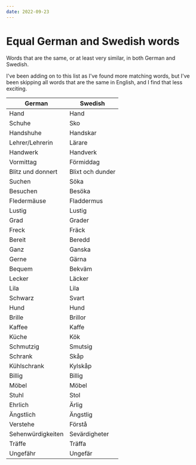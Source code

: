 ```yaml
---
date: 2022-09-23
---
```


# Equal German and Swedish words

Words that are the same, or at least very similar, in both German and Swedish.

I've been adding on to this list as I've found more matching words, but I've
been skipping all words that are the same in English, and I find that
less exciting.

| German | Swedish |
| ------ | ------- |
| Hand | Hand
| Schuhe | Sko
| Handshuhe | Handskar
| Lehrer/Lehrerin | Lärare
| Handwerk | Handverk
| Vormittag | Förmiddag
| Blitz und donnert | Blixt och dunder
| Suchen | Söka
| Besuchen | Besöka
| Fledermäuse | Fladdermus
| Lustig | Lustig
| Grad | Grader
| Freck | Fräck
| Bereit | Beredd
| Ganz | Ganska
| Gerne | Gärna
| Bequem | Bekväm
| Lecker | Läcker
| Lila | Lila
| Schwarz | Svart
| Hund | Hund
| Brille | Brillor
| Kaffee | Kaffe
| Küche | Kök
| Schmutzig | Smutsig
| Schrank | Skåp
| Kühlschrank | Kylskåp
| Billig | Billig
| Möbel | Möbel
| Stuhl | Stol
| Ehrlich | Ärlig
| Ängstlich | Ängstlig
| Verstehe | Förstå
| Sehenwürdigkeiten | Sevärdigheter
| Träffe | Träffa
| Ungefähr | Ungefär
